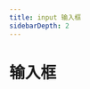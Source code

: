 ```yaml
---
title: input 输入框
sidebarDepth: 2
---
```

# 输入框
<ClientOnly>
 <input-demos></input-demos>
</ClientOnly>